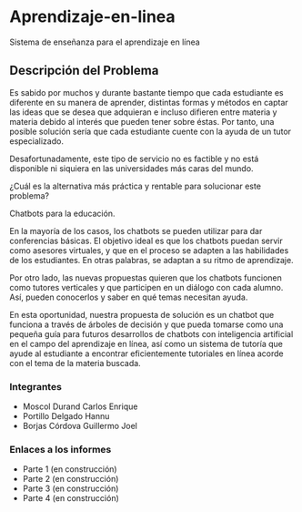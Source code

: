 # Aprendizaje-en-linea
Sistema de enseñanza para el aprendizaje en línea

## Descripción del Problema
Es sabido por muchos y durante bastante tiempo que cada estudiante es diferente en su manera de aprender, distintas formas y métodos en captar las ideas que se desea que adquieran e incluso difieren entre materia y materia debido al interés que pueden tener sobre éstas. Por tanto, una posible solución sería que cada estudiante cuente con la ayuda de un tutor especializado.

Desafortunadamente, este tipo de servicio no es factible y no está disponible ni siquiera en las universidades más caras del mundo.

¿Cuál es la alternativa más práctica y rentable para solucionar este problema?

Chatbots para la educación.

En la mayoría de los casos, los chatbots se pueden utilizar para dar conferencias básicas. El objetivo ideal es que los chatbots puedan servir como asesores virtuales, y que en el proceso se adapten a las habilidades de los estudiantes. En otras palabras, se adaptan a su ritmo de aprendizaje.

Por otro lado, las nuevas propuestas quieren que los chatbots funcionen como tutores verticales y que participen en un diálogo con cada alumno. Así, pueden conocerlos y saber en qué temas necesitan ayuda.

En esta oportunidad, nuestra propuesta de solución es un chatbot que funciona a través de árboles de decisión y que pueda tomarse como una pequeña guía para futuros desarrollos de chatbots con inteligencia artificial en el campo del aprendizaje en línea, así como un sistema de tutoría que ayude al estudiante a encontrar eficientemente tutoriales en línea acorde con el tema de la materia buscada.

### Integrantes
* Moscol Durand Carlos Enrique
* Portillo Delgado Hannu
* Borjas Córdova Guillermo Joel

### Enlaces a los informes
* Parte 1 (en construcción)
* Parte 2 (en construcción)
* Parte 3 (en construcción)
* Parte 4 (en construcción)
